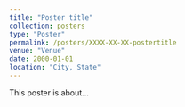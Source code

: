 ```yaml
---
title: "Poster title"
collection: posters
type: "Poster"
permalink: /posters/XXXX-XX-XX-postertitle
venue: "Venue"
date: 2000-01-01
location: "City, State"
---
```


This poster is about...


<!-- \item ``Additive Point Source Localization", \emph{IEEE NSS-MIC}, Sydney, Australia, Nov.~2018.
\item ``Portable Radiation Imaging, Spectroscopy and Mapping (PRISM) System", \emph{Special Operations Nexus Summit}, Tampa, FL, Jul.~2018.
\item ``Near-field 3D Spherical Active Coded Aperture Gamma-ray Imaging", \emph{SORMA}, Ann Arbor, MI, Jun.~2018.
\item ``3D Gamma-ray Imaging and Scene Data Fusion", \emph{NSSC Program Review}, Berkeley, CA, Sep.~2017.
\item ``3D Handheld Mapping of Radioactive Sources for International Nuclear Safeguards", \emph{Novel Technologies, Techniques, and Methods for Safeguards and Arms Control Verification Workshop}, Albuquerque, NM, Aug.~2017.
\item ``Directional Reconstruction of Reactor Antineutrinos via Electron Scattering in Gd-doped Water Cherenkov Detectors", \emph{IEEE NSS-MIC}, Strasbourg, France, Nov.~2016.
\item ``Coded Aperture Gamma-Ray Imaging in Planar and Spherical Configurations", \emph{SORMA West}, Berkeley, CA, May~2016.
\item ``Towards 3D Gamma Ray Vision with HEMI and Looking Forward with PRISM", \emph{Next Generation Fukushima Workshop}, Koriyama, Japan, Apr.~2016.
\item ``Nuclear Reactor Antineutrino Directionality via Elastic Electron Scattering in a Gd-Doped Water Cherenkov Detector", \emph{INMM Annual Meeting}, Indian Wells, CA, Jul.~2015. -->
